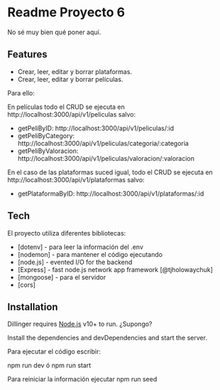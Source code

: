 # Readme Proyecto 6

No sé muy bien qué poner aquí.

## Features

- Crear, leer, editar y borrar plataformas.
- Crear, leer, editar y borrar películas.

Para ello:

En películas todo el CRUD se ejecuta en http://localhost:3000/api/v1/peliculas salvo:


- getPeliByID: http://localhost:3000/api/v1/peliculas/:id
- getPeliByCategory: http://localhost:3000/api/v1/peliculas/categoria/:categoria
- getPeliByValoracion: http://localhost:3000/api/v1/peliculas/valoracion/:valoracion

En el caso de las plataformas suced igual, todo el CRUD se ejecuta en http://localhost:3000/api/v1/plataformas salvo:

- getPlataformaByID: http://localhost:3000/api/v1/plataformas/:id

## Tech

El proyecto utiliza diferentes bibliotecas:

- [dotenv] - para leer la información del .env
- [nodemon] - para mantener el código ejecutando
- [node.js] - evented I/O for the backend
- [Express] - fast node.js network app framework [@tjholowaychuk]
- [mongoose] - para el servidor
- [cors] 


## Installation

Dillinger requires [Node.js](https://nodejs.org/) v10+ to run. ¿Supongo?

Install the dependencies and devDependencies and start the server.

Para ejecutar el código escribir:

npm run dev ó npm run start

Para reiniciar la información ejecutar npm run seed
